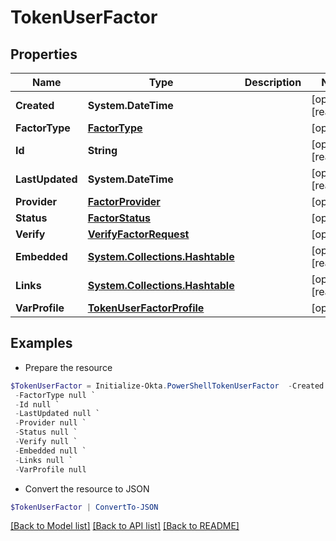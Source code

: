 # TokenUserFactor
## Properties

Name | Type | Description | Notes
------------ | ------------- | ------------- | -------------
**Created** | **System.DateTime** |  | [optional] [readonly] 
**FactorType** | [**FactorType**](FactorType.md) |  | [optional] 
**Id** | **String** |  | [optional] [readonly] 
**LastUpdated** | **System.DateTime** |  | [optional] [readonly] 
**Provider** | [**FactorProvider**](FactorProvider.md) |  | [optional] 
**Status** | [**FactorStatus**](FactorStatus.md) |  | [optional] 
**Verify** | [**VerifyFactorRequest**](VerifyFactorRequest.md) |  | [optional] 
**Embedded** | [**System.Collections.Hashtable**](SystemCollectionsHashtable.md) |  | [optional] [readonly] 
**Links** | [**System.Collections.Hashtable**](SystemCollectionsHashtable.md) |  | [optional] [readonly] 
**VarProfile** | [**TokenUserFactorProfile**](TokenUserFactorProfile.md) |  | [optional] 

## Examples

- Prepare the resource
```powershell
$TokenUserFactor = Initialize-Okta.PowerShellTokenUserFactor  -Created null `
 -FactorType null `
 -Id null `
 -LastUpdated null `
 -Provider null `
 -Status null `
 -Verify null `
 -Embedded null `
 -Links null `
 -VarProfile null
```

- Convert the resource to JSON
```powershell
$TokenUserFactor | ConvertTo-JSON
```

[[Back to Model list]](../README.md#documentation-for-models) [[Back to API list]](../README.md#documentation-for-api-endpoints) [[Back to README]](../README.md)

